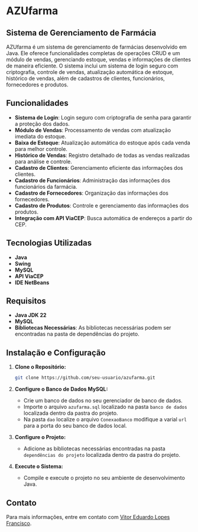 # AZUfarma

## Sistema de Gerenciamento de Farmácia

AZUfarma é um sistema de gerenciamento de farmácias desenvolvido em Java. Ele oferece funcionalidades completas de operações CRUD e um módulo de vendas, gerenciando estoque, vendas e informações de clientes de maneira eficiente. O sistema inclui um sistema de login seguro com criptografia, controle de vendas, atualização automática de estoque, histórico de vendas, além de cadastros de clientes, funcionários, fornecedores e produtos.

## Funcionalidades

- **Sistema de Login**: Login seguro com criptografia de senha para garantir a proteção dos dados.
- **Módulo de Vendas**: Processamento de vendas com atualização imediata do estoque.
- **Baixa de Estoque**: Atualização automática do estoque após cada venda para melhor controle.
- **Histórico de Vendas**: Registro detalhado de todas as vendas realizadas para análise e controle.
- **Cadastro de Clientes**: Gerenciamento eficiente das informações dos clientes.
- **Cadastro de Funcionários**: Administração das informações dos funcionários da farmácia.
- **Cadastro de Fornecedores**: Organização das informações dos fornecedores.
- **Cadastro de Produtos**: Controle e gerenciamento das informações dos produtos.
- **Integração com API ViaCEP**: Busca automática de endereços a partir do CEP.

## Tecnologias Utilizadas

- **Java**
- **Swing**
- **MySQL**
- **API ViaCEP**
- **IDE NetBeans**

## Requisitos

- **Java JDK 22**
- **MySQL**
- **Bibliotecas Necessárias**: As bibliotecas necessárias podem ser encontradas na pasta de dependências do projeto.

## Instalação e Configuração

1. **Clone o Repositório:**
    ```bash
    git clone https://github.com/seu-usuario/azufarma.git
    ```

2. **Configure o Banco de Dados MySQL:**
    - Crie um banco de dados no seu gerenciador de banco de dados.
    - Importe o arquivo `azufarma.sql` localizado na pasta `banco de dados` localizada dentro da pastra do projeto.
    - Na pasta `dao` localize o arquivo `ConexaoBanco` modifique a varial `url` para a porta do seu banco de dados local.

3. **Configure o Projeto:**
    - Adicione as bibliotecas necessárias encontradas na pasta `dependências do projeto` localizada dentro da pastra do projeto.

4. **Execute o Sistema:**
    - Compile e execute o projeto no seu ambiente de desenvolvimento Java.
      
## Contato

Para mais informações, entre em contato com [Vitor Eduardo Lopes Francisco](mailto:vtorlopescontato@gmail.com).

